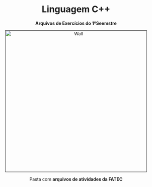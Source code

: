  <h1 align="center"> Linguagem C++ </h1>
 <p align="center"> <strong> Arquivos de Exercícios do 1ºSeemstre </strong> </p>

<div align="center">
  <a href=""><img src="https://i.giphy.com/media/VXJWhaO7afRe/giphy.webp"  height="450" weight="250" border="0" alt="Wall"></a>
</div>
  <p align="center"> Pasta com <strong> arquivos de atividades da FATEC </strong> </p>
